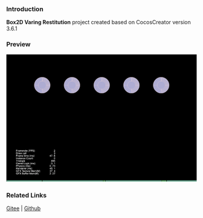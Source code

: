 ### Introduction
**Box2D Varing Restitution** project created based on CocosCreator version 3.6.1

### Preview
![image](../../../gif/202211/2022110334.gif)

### Related Links
[Gitee](https://gitee.com/mirrors_cocos-creator/cocos-example-physics/tree/v3.x/2d/box2d/assets/cases/example) | [Github](https://github.com/cocos/cocos-example-physics/tree/v3.x/2d/box2d/assets/cases/example)